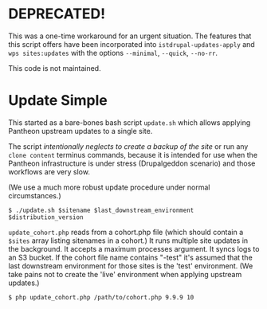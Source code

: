 #  DEPRECATED!
This was a one-time workaround for an urgent situation.  The features that this script offers have been incorporated into `istdrupal-updates-apply` and `wps sites:updates` with the options `--minimal`, `--quick`, `--no-rr`.

This code is not maintained.

# Update Simple

This started as a bare-bones bash script `update.sh` which allows applying 
Pantheon upstream updates to a single site.

The script *intentionally neglects to create a backup of the site* or run any 
`clone content` terminus commands, because it is intended for use when the 
Pantheon infrastructure is under stress (Drupalgeddon scenario) and those 
workflows are very slow. 

(We use a much more robust update procedure under normal circumstances.)

```
$ ./update.sh $sitename $last_downstream_environment $distribution_version
```

`update_cohort.php` reads from a cohort.php file (which should contain a `
$sites` array listing sitenames in a cohort.)  It runs multiple site updates in
the background. It accepts a maximum processes argument. It syncs logs to an S3
bucket. If the cohort file name contains "-test" it's assumed that the last 
downstream environment for those sites is the 'test' environment. (We take 
pains not to create the 'live' environment when applying upstream updates.)

```
$ php update_cohort.php /path/to/cohort.php 9.9.9 10
```
